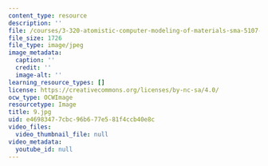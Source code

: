 ```yaml
---
content_type: resource
description: ''
file: /courses/3-320-atomistic-computer-modeling-of-materials-sma-5107-spring-2005/e46983477cbc96b677e581f4ccb40e8c_9.jpg
file_size: 1726
file_type: image/jpeg
image_metadata:
  caption: ''
  credit: ''
  image-alt: ''
learning_resource_types: []
license: https://creativecommons.org/licenses/by-nc-sa/4.0/
ocw_type: OCWImage
resourcetype: Image
title: 9.jpg
uid: e4698347-7cbc-96b6-77e5-81f4ccb40e8c
video_files:
  video_thumbnail_file: null
video_metadata:
  youtube_id: null
---
```

